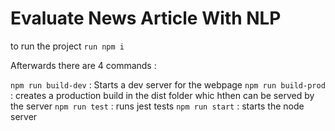 # Evaluate News Article With NLP

to run the project
 `run npm i`

Afterwards there are 4 commands :

`npm run build-dev`  : Starts a dev server for the webpage
`npm run build-prod` : creates a production build in the dist folder whic hthen can be served by the server
`npm run test` : runs jest tests
`npm run start` : starts the node server
